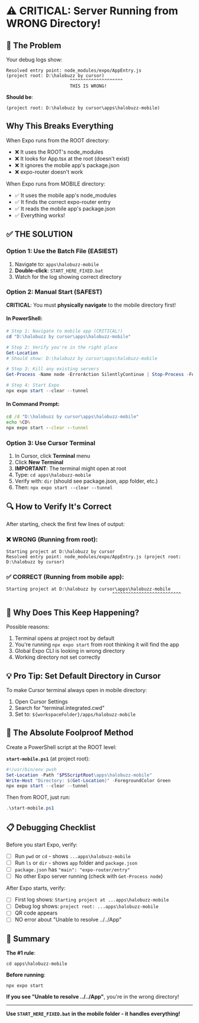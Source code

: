 # ⚠️ CRITICAL: Server Running from WRONG Directory!

## 🔴 The Problem

Your debug logs show:
```
Resolved entry point: node_modules/expo/AppEntry.js 
(project root: D:\halobuzz by cursor)
                        ^^^^^^^^^^^^^^^^^^^^
                        THIS IS WRONG!
```

**Should be**:
```
(project root: D:\halobuzz by cursor\apps\halobuzz-mobile)
```

## Why This Breaks Everything

When Expo runs from the ROOT directory:
- ❌ It uses the ROOT's node_modules
- ❌ It looks for App.tsx at the root (doesn't exist)
- ❌ It ignores the mobile app's package.json
- ❌ expo-router doesn't work

When Expo runs from MOBILE directory:
- ✅ It uses the mobile app's node_modules
- ✅ It finds the correct expo-router entry
- ✅ It reads the mobile app's package.json
- ✅ Everything works!

## ✅ THE SOLUTION

### Option 1: Use the Batch File (EASIEST)

1. Navigate to: `apps\halobuzz-mobile`
2. **Double-click**: `START_HERE_FIXED.bat`
3. Watch for the log showing correct directory

### Option 2: Manual Start (SAFEST)

**CRITICAL**: You must **physically navigate** to the mobile directory first!

#### In PowerShell:
```powershell
# Step 1: Navigate to mobile app (CRITICAL!)
cd "D:\halobuzz by cursor\apps\halobuzz-mobile"

# Step 2: Verify you're in the right place
Get-Location
# Should show: D:\halobuzz by cursor\apps\halobuzz-mobile

# Step 3: Kill any existing servers
Get-Process -Name node -ErrorAction SilentlyContinue | Stop-Process -Force

# Step 4: Start Expo
npx expo start --clear --tunnel
```

#### In Command Prompt:
```cmd
cd /d "D:\halobuzz by cursor\apps\halobuzz-mobile"
echo %CD%
npx expo start --clear --tunnel
```

### Option 3: Use Cursor Terminal

1. In Cursor, click **Terminal** menu
2. Click **New Terminal**
3. **IMPORTANT**: The terminal might open at root
4. Type: `cd apps\halobuzz-mobile`
5. Verify with: `dir` (should see package.json, app folder, etc.)
6. Then: `npx expo start --clear --tunnel`

## 🔍 How to Verify It's Correct

After starting, check the first few lines of output:

### ❌ WRONG (Running from root):
```
Starting project at D:\halobuzz by cursor
Resolved entry point: node_modules/expo/AppEntry.js (project root: D:\halobuzz by cursor)
```

### ✅ CORRECT (Running from mobile app):
```
Starting project at D:\halobuzz by cursor\apps\halobuzz-mobile
                                        ^^^^^^^^^^^^^^^^^^^^^^^^^^
```

## 🎯 Why Does This Keep Happening?

Possible reasons:
1. Terminal opens at project root by default
2. You're running `npx expo start` from root thinking it will find the app
3. Global Expo CLI is looking in wrong directory
4. Working directory not set correctly

## 💡 Pro Tip: Set Default Directory in Cursor

To make Cursor terminal always open in mobile directory:

1. Open Cursor Settings
2. Search for "terminal.integrated.cwd"
3. Set to: `${workspaceFolder}/apps/halobuzz-mobile`

## 🚀 The Absolute Foolproof Method

Create a PowerShell script at the ROOT level:

**`start-mobile.ps1`** (at project root):
```powershell
#!/usr/bin/env pwsh
Set-Location -Path "$PSScriptRoot\apps\halobuzz-mobile"
Write-Host "Directory: $(Get-Location)" -ForegroundColor Green
npx expo start --clear --tunnel
```

Then from ROOT, just run:
```powershell
.\start-mobile.ps1
```

## 📋 Debugging Checklist

Before you start Expo, verify:

- [ ] Run `pwd` or `cd` - shows `...apps\halobuzz-mobile`
- [ ] Run `ls` or `dir` - shows `app` folder and `package.json`
- [ ] `package.json` has `"main": "expo-router/entry"`
- [ ] No other Expo server running (check with `Get-Process node`)

After Expo starts, verify:

- [ ] First log shows: `Starting project at ...apps\halobuzz-mobile`
- [ ] Debug log shows: `project root: ...apps\halobuzz-mobile`
- [ ] QR code appears
- [ ] NO error about "Unable to resolve ../../App"

## 🎯 Summary

**The #1 rule**: 
```
cd apps\halobuzz-mobile
```

**Before running**:
```
npx expo start
```

**If you see "Unable to resolve ../../App"**, you're in the wrong directory! 

---

**Use `START_HERE_FIXED.bat` in the mobile folder - it handles everything!**

